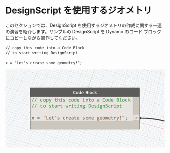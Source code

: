 

# DesignScript を使用するジオメトリ

このセクションでは、DesignScript を使用するジオメトリの作成に関する一連の演習を紹介します。サンプルの DesignScript を Dynamo のコード ブロックにコピーしながら操作してください。

```
// copy this code into a Code Block
// to start writing DesignScript

x = "Let's create some geometry!";
```

![](images/12/CodeBlock.png)

